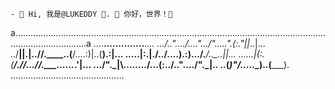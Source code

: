     - 🌱 Hi, 我是@LUKEDDY 💞️. 👀 你好，世界！💞️  
a.........................................................................................................................................................a
....____.....______...._______...___..___....
.../..".\.../....".\../"....."\.(:."||_..|...
../__||.|..//.____..\(__/\....:)|..(__).:|...
.....|:.|./../....).:).../.___/..\____..||...
...._\..|(:.(____/.//...//.\___......_\.'|...
.../".\_|\\......../...(:../.."\..../".\_|\..
..(_______)\"_____/.....\_______)..(_______).
.............................................
<!---
- 👀 I’m interested in CS.
- 🌱 I’m currently learning ...
- 💞️ I’m looking to collaborate on ...
- 📫 How to reach me ...
--->

<!---
lukeddy/lukeddy is a ✨ special ✨ repository because its `README.md` (this file) appears on your GitHub profile.
You can click the Preview link to take a look at your changes.
--->
